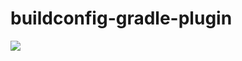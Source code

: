# buildconfig-gradle-plugin

[![](https://jitpack.io/v/HelloVass/build-config-gradle-plugin.svg)](https://jitpack.io/#HelloVass/build-config-gradle-plugin)